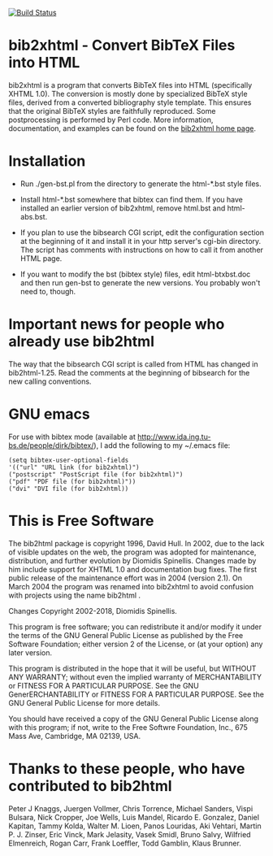 [![Build Status](https://travis-ci.org/dspinellis/bib2xhtml.svg?branch=master)](https://travis-ci.org/dspinellis/bib2xhtml)

# bib2xhtml - Convert BibTeX Files into HTML
bib2xhtml is a program that converts BibTeX files into HTML
(specifically XHTML 1.0).
The conversion is mostly done by specialized BibTeX style files,
derived from a converted bibliography style template.
This ensures that the original BibTeX styles are faithfully reproduced.
Some postprocessing is performed by Perl code.
More information, documentation, and examples can be found on
the [bib2xhtml home page](http://www.spinellis.gr/sw/textproc/bib2xhtml/).

# Installation

* Run ./gen-bst.pl from the directory to generate the html-\*.bst style files.

* Install html-\*.bst somewhere that bibtex can find them.  If you have
installed an earlier version of bib2xhtml, remove html.bst and
html-abs.bst.

* If you plan to use the bibsearch CGI script, edit the configuration
section at the beginning of it and install it in your http server's
cgi-bin directory.  The script has comments with instructions on how
to call it from another HTML page.

* If you want to modify the bst (bibtex style) files, edit
html-btxbst.doc and then run gen-bst to generate the new versions.
You probably won't need to, though.

# Important news for people who already use bib2html

The way that the bibsearch CGI script is called from HTML has changed
in bib2html-1.25.  Read the comments at the beginning of bibsearch
for the new calling conventions.


# GNU emacs

For use with bibtex mode (available at
http://www.ida.ing.tu-bs.de/people/dirk/bibtex/),
I add the following to my ~/.emacs file:

    (setq bibtex-user-optional-fields
    '(("url" "URL link (for bib2xhtml)")
    ("postscript" "PostScript file (for bib2xhtml)")
    ("pdf" "PDF file (for bib2xhtml)"))
    ("dvi" "DVI file (for bib2xhtml))


# This is Free Software

The bib2html package is copyright 1996, David Hull.
In 2002, due to the lack of visible updates on the web, the program
was adopted for maintenance, distribution, and further evolution by
Diomidis Spinellis. Changes made by him include support for XHTML
1.0 and documentation bug fixes. The first public release of the
maintenance effort was in 2004 (version 2.1). On March 2004 the program
was renamed into bib2xhtml to avoid confusion with projects using the
name bib2html .

Changes Copyright 2002-2018, Diomidis Spinellis.

This program is free software; you can redistribute it and/or modify
it under the terms of the GNU General Public License as published by
the Free Software Foundation; either version 2 of the License, or
(at your option) any later version.

This program is distributed in the hope that it will be useful,
but WITHOUT ANY WARRANTY; without even the implied warranty of
MERCHANTABILITY or FITNESS FOR A PARTICULAR PURPOSE.  See the
GNU GenerERCHANTABILITY or FITNESS FOR A PARTICULAR PURPOSE.  See the
GNU General Public License for more details.

You should have received a copy of the GNU General Public License
along with this program; if not, write to the Free Softwre
Foundation, Inc., 675 Mass Ave, Cambridge, MA 02139, USA.

# Thanks to these people, who have contributed to bib2html

Peter J Knaggs, Juergen Vollmer, Chris Torrence, Michael Sanders,
Vispi Bulsara, Nick Cropper, Joe Wells, Luis Mandel, Ricardo E. Gonzalez,
Daniel Kapitan, Tammy Kolda, Walter M. Lioen, Panos Louridas, Aki Vehtari,
Martin P. J. Zinser, Eric Vinck, Mark Jelasity, Vasek Smidl, Bruno Salvy,
Wilfried Elmenreich, Rogan Carr, Frank Loeffler, Todd Gamblin, Klaus Brunner.

